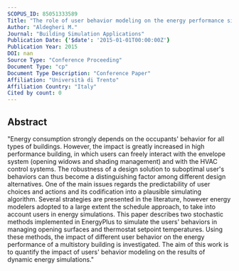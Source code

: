```yaml
---
SCOPUS_ID: 85051333589
Title: "The role of user behavior modeling on the energy performance simulations"
Author: "Aldegheri M."
Journal: "Building Simulation Applications"
Publication Date: {'$date': '2015-01-01T00:00:00Z'}
Publication Year: 2015
DOI: nan
Source Type: "Conference Proceeding"
Document Type: "cp"
Document Type Description: "Conference Paper"
Affiliation: "Università di Trento"
Affiliation Country: "Italy"
Cited by count: 0
---
```


## Abstract
"Energy consumption strongly depends on the occupants' behavior for all types of buildings. However, the impact is greatly increased in high performance building, in which users can freely interact with the envelope system (opening widows and shading management) and with the HVAC control systems. The robustness of a design solution to suboptimal user's behaviors can thus become a distinguishing factor among different design alternatives. One of the main issues regards the predictability of user choices and actions and its codification into a plausible simulating algorithm. Several strategies are presented in the literature, however energy modelers adopted to a large extent the schedule approach, to take into account users in energy simulations. This paper describes two stochastic methods implemented in EnergyPlus to simulate the users' behaviors in managing opening surfaces and thermostat setpoint temperatures. Using these methods, the impact of different user behavior on the energy performance of a multistory building is investigated. The aim of this work is to quantify the impact of users' behavior modeling on the results of dynamic energy simulations."
